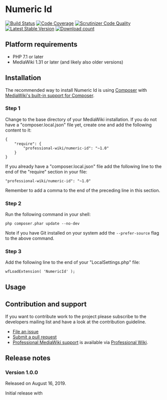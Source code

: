 # Numeric Id

[![Build Status](https://travis-ci.org/ProfessionalWiki/NumericId.svg?branch=master)](https://travis-ci.org/ProfessionalWiki/NumericId)
[![Code Coverage](https://scrutinizer-ci.com/g/ProfessionalWiki/NumericId/badges/coverage.png?b=master)](https://scrutinizer-ci.com/g/ProfessionalWiki/NumericId/?branch=master)
[![Scrutinizer Code Quality](https://scrutinizer-ci.com/g/ProfessionalWiki/NumericId/badges/quality-score.png?b=master)](https://scrutinizer-ci.com/g/ProfessionalWiki/NumericId/?branch=master)
[![Latest Stable Version](https://poser.pugx.org/professional-wiki/numeric-id/version.png)](https://packagist.org/packages/professional-wiki/numeric-id)
[![Download count](https://poser.pugx.org/professional-wiki/numeric-id/d/total.png)](https://packagist.org/packages/professional-wiki/numeric-id)



## Platform requirements

* PHP 7.1 or later
* MediaWiki 1.31 or later (and likely also older versions)

## Installation

The recommended way to install Numeric Id is using [Composer](https://getcomposer.org) with
[MediaWiki's built-in support for Composer](https://professional.wiki/en/articles/installing-mediawiki-extensions-with-composer).

### Step 1

Change to the base directory of your MediaWiki installation. If you do not have a "composer.local.json" file yet,
create one and add the following content to it:

```
{
	"require": {
		"professional-wiki/numeric-id": "~1.0"
	}
}
```

If you already have a "composer.local.json" file add the following line to the end of the "require"
section in your file:

    "professional-wiki/numeric-id": "~1.0"

Remember to add a comma to the end of the preceding line in this section.

### Step 2

Run the following command in your shell:

    php composer.phar update --no-dev

Note if you have Git installed on your system add the `--prefer-source` flag to the above command.

### Step 3

Add the following line to the end of your "LocalSettings.php" file:

    wfLoadExtension( 'NumericId' );

## Usage


## Contribution and support

If you want to contribute work to the project please subscribe to the developers mailing list and
have a look at the contribution guideline.

* [File an issue](https://github.com/ProfessionalWiki/NumericId/issues)
* [Submit a pull request](https://github.com/ProfessionalWiki/NumericId/pulls)
* [Professional MediaWiki support](https://professional.wiki/en/support) is available via [Professional Wiki](https://professional.wiki/).

## Release notes


### Version 1.0.0

Released on August 16, 2019.

Initial release with
